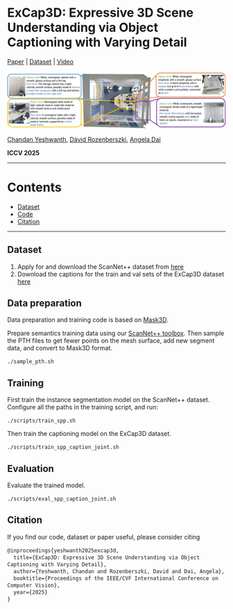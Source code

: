 # ExCap3D: Expressive 3D Scene Understanding via Object Captioning with Varying Detail

[<ins>Paper</ins>](https://arxiv.org/pdf/2503.17044) | [<ins>Dataset</ins>](https://drive.google.com/drive/folders/1R0X5ZqY_jxh0vuPcEm3JNtkKwRIAgSxH?usp=sharing) | [<ins>Video</ins>](https://www.youtube.com/watch?app=desktop&v=SQRV1l_0oY0)

![teaser](img/teaser.jpg)

[<ins>Chandan Yeshwanth</ins>](https://cy94.github.io/), [<ins>Dávid Rozenberszki</ins>](http://rozdavid.github.io/), [<ins>Angela Dai</ins>](https://www.3dunderstanding.org/)

**ICCV 2025**

---
Contents
===
* [Dataset](#dataset)
* [Code](#code)
* [Citation](#citation)

---

## Dataset 
1. Apply for and download the ScanNet++ dataset from [here](https://kaldir.vc.in.tum.de/scannetpp/) 
1. Download the captions for the train and val sets of the ExCap3D dataset [here](https://drive.google.com/drive/folders/1R0X5ZqY_jxh0vuPcEm3JNtkKwRIAgSxH?usp=sharing)

## Data preparation
Data preparation and training code is based on [Mask3D](https://github.com/JonasSchult/Mask3D).


Prepare semantics training data using our [ScanNet++ toolbox](https://github.com/scannetpp/scannetpp?tab=readme-ov-file#prepare-3d-semantics-training-data). Then sample the PTH files to get fewer points on the mesh surface, add new segment data, and convert to Mask3D format.
```
./sample_pth.sh
```

## Training
First train the instance segmentation model on the ScanNet++ dataset. Configure all the paths in the training script, and run:
```
./scripts/train_spp.sh
```

Then train the captioning model on the ExCap3D dataset.
```
./scripts/train_spp_caption_joint.sh
```

## Evaluation
Evaluate the trained model.
```
./scripts/eval_spp_caption_joint.sh
```

## Citation
If you find our code, dataset or paper useful, please consider citing
```
@inproceedings{yeshwanth2025excap3d,
  title={ExCap3D: Expressive 3D Scene Understanding via Object Captioning with Varying Detail},
  author={Yeshwanth, Chandan and Rozenberszki, David and Dai, Angela},
  booktitle={Proceedings of the IEEE/CVF International Conference on Computer Vision},
  year={2025}
}
```
